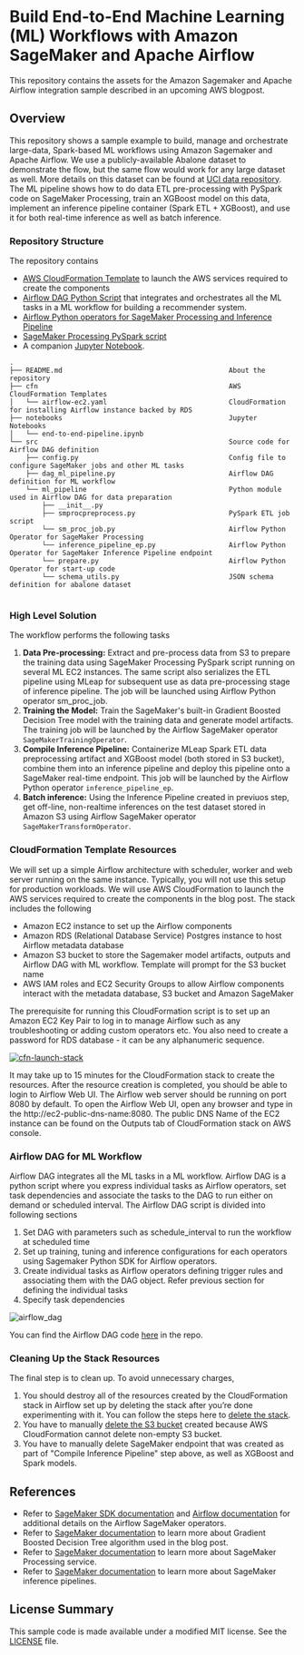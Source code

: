 # Build End-to-End Machine Learning (ML) Workflows with Amazon SageMaker and Apache Airflow

This repository contains the assets for the Amazon Sagemaker and Apache Airflow integration sample described in an upcoming AWS blogpost.

## Overview

This repository shows a sample example to build, manage and orchestrate large-data, Spark-based ML workflows using Amazon Sagemaker and Apache Airflow. We use a publicly-available Abalone dataset to demonstrate the flow, but the same flow would work for any large dataset as well. More details on this dataset can be found at [UCI data repository](https://archive.ics.uci.edu/ml/datasets/abalone). The ML pipeline shows how to do data ETL pre-processing with PySpark code on SageMaker Processing, train an XGBoost model on this data, implement an inference pipeline container (Spark ETL + XGBoost), and use it for both real-time inference as well as batch inference.

### Repository Structure

The repository contains

- [AWS CloudFormation Template](./cfn/airflow-ec2.yaml) to launch the AWS services required to create the components
- [Airflow DAG Python Script](./src/dag_ml_pipeline.py) that integrates and orchestrates all the ML tasks in a ML workflow for building a recommender system.
- [Airflow Python operators for SageMaker Processing and Inference Pipeline](./src/ml_pipeline)
- [SageMaker Processing PySpark script](./src/ml_pipeline/smprocpreprocess.py) 
- A companion [Jupyter Notebook](./notebooks/end-to-end-pipeline.ipynb).

```text
.
├── README.md                                         About the repository
├── cfn                                               AWS CloudFormation Templates
│   └── airflow-ec2.yaml                              CloudFormation for installing Airflow instance backed by RDS
├── notebooks                                         Jupyter Notebooks
│   └── end-to-end-pipeline.ipynb
└── src                                               Source code for Airflow DAG definition
    ├── config.py                                     Config file to configure SageMaker jobs and other ML tasks
    ├── dag_ml_pipeline.py                            Airflow DAG definition for ML workflow
    └── ml_pipeline                                   Python module used in Airflow DAG for data preparation
        ├── __init__.py
        ├── smprocpreprocess.py                       PySpark ETL job script
        └── sm_proc_job.py                            Airflow Python Operator for SageMaker Processing
        └── inference_pipeline_ep.py                  Airflow Python Operator for SageMaker Inference Pipeline endpoint
        └── prepare.py                                Airflow Python Operator for start-up code
        └── schema_utils.py                           JSON schema definition for abalone dataset
        
```

### High Level Solution

The workflow performs the following tasks

1. **Data Pre-processing:** Extract and pre-process data from S3 to prepare the training data using SageMaker Processing PySpark script running on several ML EC2 instances. The same script also serializes the ETL pipeline using MLeap for subsequent use as data pre-processing stage of inference pipeline. The job will be launched using Airflow Python operator sm_proc_job.
2. **Training the Model:** Train the SageMaker's built-in Gradient Boosted Decision Tree model with the training data and generate model artifacts. The training job will be launched by the Airflow SageMaker operator `SageMakerTrainingOperator`.
3. **Compile Inference Pipeline:** Containerize MLeap Spark ETL data preprocessing artifact and XGBoost model (both stored in S3 bucket), combine them into an inference pipeline and deploy this pipeline onto a SageMaker real-time endpoint. This job will be launched by the Airflow Python operator `inference_pipeline_ep`.
4. **Batch inference:** Using the Inference Pipeline created in previuos step, get off-line, non-realtime inferences on the test dataset stored in Amazon S3 using Airflow SageMaker operator `SageMakerTransformOperator`.

### CloudFormation Template Resources

We will set up a simple Airflow architecture with scheduler, worker and web server running on the same instance. Typically, you will not use this setup for production workloads. We will use AWS CloudFormation to launch the AWS services required to create the components in the blog post. The stack includes the following

- Amazon EC2 instance to set up the Airflow components
- Amazon RDS (Relational Database Service) Postgres instance to host Airflow metadata database
- Amazon S3 bucket to store the Sagemaker model artifacts, outputs and Airflow DAG with ML workflow. Template will prompt for the S3 bucket name
- AWS IAM roles and EC2 Security Groups to allow Airflow components interact with the metadata database, S3 bucket and Amazon SageMaker

The prerequisite for running this CloudFormation script is to set up an Amazon EC2 Key Pair to log in to manage Airflow such as any troubleshooting or adding custom operators etc. You also need to create a password for RDS database - it can be any alphanumeric sequence.

[![cfn-launch-stack](./images/LaunchStack.png)](https://console.aws.amazon.com/cloudformation/home?region=us-east-1#/stacks/new?stackName=airflow-sagemaker&templateURL=./cfn/airflow-ec2.yaml)

It may take up to 15 minutes for the CloudFormation stack to create the resources. After the resource creation is completed, you should be able to login to Airflow Web UI. The Airflow web server should be running on port 8080 by default. To open the Airflow Web UI, open any browser and type in the http://ec2-public-dns-name:8080. The public DNS Name of the EC2 instance can be found on the Outputs tab of CloudFormation stack on AWS console.

### Airflow DAG for ML Workflow

Airflow DAG integrates all the ML tasks in a ML workflow. Airflow DAG is a python script where you express individual tasks as Airflow operators, set task dependencies and associate the tasks to the DAG to run either on demand or scheduled interval. The Airflow DAG script is divided into following sections

1. Set DAG with parameters such as schedule_interval to run the workflow at scheduled time
2. Set up training, tuning and inference configurations for each operators using Sagemaker Python SDK for Airflow operators.
3. Create individual tasks as Airflow operators defining trigger rules and associating them with the DAG object. Refer previous section for defining the individual tasks
4. Specify task dependencies

![airflow_dag](./images/airflow-sagemaker-dag.png)

You can find the Airflow DAG code [here](./src/ddag_ml_pipeline.py) in the repo.

### Cleaning Up the Stack Resources

The final step is to clean up. To avoid unnecessary charges,

1. You should destroy all of the resources created by the CloudFormation stack in Airflow set up by deleting the stack after you’re done experimenting with it. You can follow the steps here to [delete the stack](https://docs.aws.amazon.com/AWSCloudFormation/latest/UserGuide/cfn-console-delete-stack.html).
2. You have to manually [delete the S3 bucket](https://docs.aws.amazon.com/AmazonS3/latest/user-guide/delete-bucket.html) created because AWS CloudFormation cannot delete non-empty S3 bucket.
3. You have to manually delete SageMaker endpoint that was created as part of "Compile Inference Pipeline" step above, as well as XGBoost and Spark models. 

## References

- Refer to [SageMaker SDK documentation](https://github.com/aws/sagemaker-python-sdk/blob/master/src/sagemaker/workflow/README.rst) and [Airflow documentation](https://airflow.apache.org/integration.html?highlight=sagemaker#amazon-sagemaker) for additional details on the Airflow SageMaker operators.
- Refer to [SageMaker documentation](https://docs.aws.amazon.com/sagemaker/latest/dg/xgboost.html) to learn more about Gradient Boosted Decision Tree algorithm used in the blog post.
- Refer to [SageMaker documentation](https://aws.amazon.com/blogs/aws/amazon-sagemaker-processing-fully-managed-data-processing-and-model-evaluation/) to learn more about SageMaker Processing service.
- Refer to [SageMaker documentation](https://docs.aws.amazon.com/sagemaker/latest/dg/inference-pipelines.html) to learn more about SageMaker inference pipelines.

## License Summary

This sample code is made available under a modified MIT license. See the [LICENSE](./LICENSE) file.
